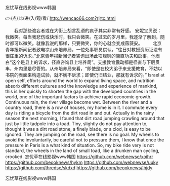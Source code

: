 
忘忧草在线影视www韩国




👉/点/此/进/入/观/看/ http://wencao66.com?rjrtc.html




　　我对那些谵妄者或在大街上胡言乱语的疯子其实非常有好感。
安妮宝贝说：我微笑。每当我悲伤或快乐时，我只会微笑。在过去的岁月里，我逐渐了解到，随时都可以微笑。就像我说的那样，只要微笑，你的心就会变成薇薇安。
　　北京青年报新闻记者致电凉山州培养局，一位处事职员供认，“往日对教授资历证没有很庄重的诉求。”北京青年报新闻记者咨询出场此项规则的简直功夫和启事，他表白“这个是县上的诉求，径直咨询县上培养局”。支援教育震动都是径直与下层贯串，州内里是尽管的。从州培养局来看，“即使是在校大弟子来支援教育，不妨以书院的表面来构造试验，就不妨不诉求；即使仍旧结业，那就有诉求的。”
Israel at open self, efforts around the world to expand living space, and nutrition absorb different cultures and the knowledge and experience of mankind, this is her quickly to shorten the gap with the developed countries in the world, one of the important factors to achieve rapid economic growth.
Continuous rain, the river village become wet.
Between the river and a country road, there is a row of houses, my home is in it.
I commute every day is riding a bicycle from the dirt road in and out.
Actually in the rainy season the next morning, I found that dirt road jumping crawling around that just by little tadpole into a toad.
Tiny, slightly do not pay attention to, thought it was a dirt road stone, a finely blade, or a clod, is easy to be ignored.
They are jumping on the road, see there is no goal.
My wheels to avoid the involuntarily, be careful not to pressure them, I know that once the pressure in Paris is a what kind of situation.
So, my bike ride very is not standard, the wheels in the land of small toad, like a drunken man cycling, crooked.
忘忧草在线影视www韩国 https://github.com/webnewse/xoihrr
https://github.com/beooknews/hykm
https://github.com/webnewse/uuky
https://github.com/thredse/skdxd
https://github.com/beooknews/lhjdy





忘忧草在线影视www韩国
